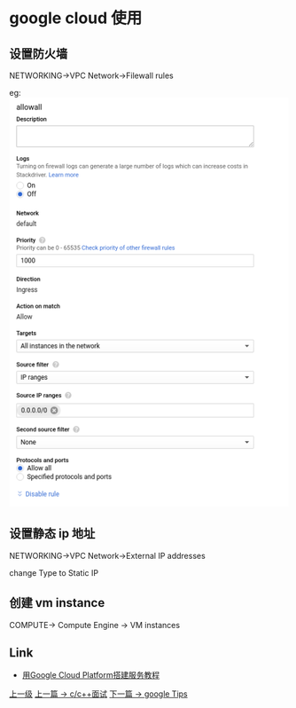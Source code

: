 # google cloud 使用

## 设置防火墙
NETWORKING->VPC Network->Filewall rules

eg:
![](../images/googleCloud_201903132101_1.png)

## 设置静态 ip 地址
NETWORKING->VPC Network->External IP addresses

change Type to Static IP

## 创建 vm instance
COMPUTE-> Compute Engine -> VM instances


## Link
* [用Google Cloud Platform搭建服务教程](http://godjose.com/2017/06/14/new-article/)


[上一级](README.md)
[上一篇 -> c/c++面试](find_a_job.md)
[下一篇 -> google Tips](google_search_tips.md)
